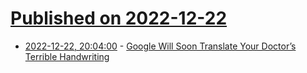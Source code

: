 # [Published on 2022-12-22](index.md)

* [2022-12-22, 20:04:00](https://soylentnews.org/article.pl?sid=22/12/22/0325245&from=rss) - [Google Will Soon Translate Your Doctor’s Terrible Handwriting](https://soylentnews.org/article.pl?sid=22/12/22/0325245&from=rss)
